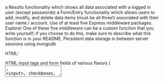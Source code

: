 a Results functionality which shows all data associated with a logged in user (except passwords)
a Form/Entry functionality which allows users to add, modify, and delete data items (must be all three!) associated with their user name / account.
Use of at least five Express middleware packages. Explore! One of these five middleware can be a custom function that you write yourself; if you choose to do this, make sure to describe what this function is in your README.
Persistent data storage in between server sessions using mongodb

HTML:

HTML input tags and form fields of various flavors (<textarea>, <input>, checkboxes, radio buttons etc.)
HTML that can display all data for a particular authenticated user. Note that this is different from the last assignnment, which required the display of all data in memory on the server.
Note that it might make sense to have two pages for this assignment, one that handles login / authentication, and one that contains the rest of your application. For example, when visiting the home page for the assignment, users could be presented with a login form. After submitting the login form, if the login is successful, they are taken to the main application. If they fail, they are sent back to the login to try again. For this assignment, it is acceptable to simply create new user accounts upon login if none exist, however, you must alert your users to this fact.

Node.js:

A server using Express, at least five pieces of Express middleware, and a persistent database (mongodb).
General:

Your site should achieve at least 90% on the Performance, Best Practices, Accessibility, and SEO tests using Google Lighthouse (don't worry about the PWA test, and don't worry about scores for mobile devices). Test early and often so that fixing problems doesn't lead to suffering at the end of the assignment.
Deliverables
Do the following to complete this assignment:

Implement your project with the above requirements. A good potential starting point is to use the "hello-express" project template inside of Glitch; this appears as an option when you hit the "New Project" button. Use the work you did in the last assignment as a reference to implement functionality.
If you developed your project locally, deploy your project to Glitch (unless completing the alternative server technical acheivement described below), and fill in the appropriate fields in your package.json file.
Test your project to make sure that when someone goes to your main page on Glitch, it displays correctly.
Ensure that your project has the proper naming scheme a3-yourfirstname-yourlastname so we can find it.
Fork this repository and modify the README to the specifications below.
Create and submit a Pull Request to the original repo. Name the pull request using the following template: a3-firstname-lastname.
Acheivements
Below are suggested technical and design achievements. You can use these to help boost your grade up to an A and customize the assignment to your personal interests, for a maximum twenty additional points and a maximum grade of a 100%. These are recommended acheivements, but feel free to create/implement your own... just make sure you thoroughly describe what you did in your README, why it was challenging, and how many points you think the achievement should be worth. ALL ACHIEVEMENTS MUST BE DESCRIBED IN YOUR README IN ORDER TO GET CREDIT FOR THEM.

Technical

(10 points) Implement OAuth authentication, perhaps with a library like passport.js. You must either use Github authenticaion or provide a username/password to access a dummy account. Course staff cannot be expected, for example, to have a personal Facebook, Google, or Twitter account to use when grading this assignment. Please contact the course staff if you have any questions about this. THIS IS THE HARDEST ACHEIVEMENT OFFERED IN WEBWARE. You have been warned!
(5 points) Instead of Glitch, host your site on a different service like Heroku or Digital Ocean. Make sure to describe this a bit in your README. What was better about using the service you chose as compared to Glitch? What (if anything) was worse?
(5 points) Get 100% (not 98%, not 99%, but 100%) in all four lighthouse tests required for this assignment.
Design/UX

(10 points) Make your site accessible using the resources and hints available from the W3C, Implement/follow twelve tips from their tips for writing, tips for designing, and tips for development. Note that all twelve must require active work on your part. For example, even though your page will most likely not have a captcha, you don't get this as one of your twelve tips to follow because you're effectively getting it "for free" without having to actively change anything about your site. Contact the course staff if you have any questions about what qualifies and doesn't qualify in this regard. List each tip that you followed and describe what you did to follow it in your site.
(5 points) Describe how your site uses the CRAP principles in the Non-Designer's Design Book readings. Which element received the most emphasis (contrast) on each page? How did you use proximity to organize the visual information on your page? What design elements (colors, fonts, layouts, etc.) did you use repeatedly throughout your site? How did you use alignment to organize information and/or increase contrast for particular elements. Write a paragraph of at least 125 words for each of four principles (four paragraphs, 500 words in total).
Sample Readme (delete the above when you're ready to submit, and modify the below so with your links and descriptions)
Your Web Application Title
your glitch (or alternative server) link e.g. http://a3-charlie-roberts.glitch.me

Include a very brief summary of your project here. Images are encouraged, along with concise, high-level text. Be sure to include:

the goal of the application
challenges you faced in realizing the application
what authentication strategy you chose to use and why (choosing one because it seemed the easiest to implement is perfectly acceptable)
what CSS framework you used and why
include any modifications to the CSS framework you made via custom CSS you authored
the five Express middleware packages you used and a short (one sentence) summary of what each one does. If you use a custom function for one (and one alone) middleware please add a little more detail about what it does.
Technical Achievements
Tech Achievement 1: I used OAuth authentication via the GitHub strategy
Design/Evaluation Achievements
Design Achievement 1: I followed the following tips from the W3C Web Accessibility Initiative...